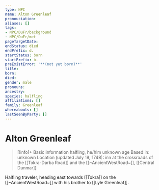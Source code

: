 ```yaml
---
type: NPC
name: Alton Greenleaf
pronouciation:
aliases: []
tags:
- NPC/DuFr/background
- NPC/DuFr/met
pageTargetDate:
endStatus: died
endPrefix: d.
startStatus: born
startPrefix: b.
preExistError: '**(not yet born)**'
title:
born:
died:
gender: male
pronouns:
ancestry:
species: halfling
affiliations: []
family: Greenleaf
whereabouts: []
lastSeenByParty: []
---
```

# Alton Greenleaf
>[!info]+ Basic information
>halfling, he/him
>unknown age
>Based in: unknown
>Location (updated July 18, 1748): inn at the crossroads of the [[Tokra-Darba Road]] and the [[~AncientWestRoad~]], [[Central Dunmar]]

Halfling traveler, heading east towards [[Tokra]] on the [[~AncientWestRoad~]] with his brother to [[Lyle Greenleaf]]. 
